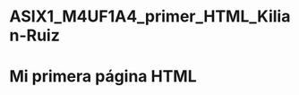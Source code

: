 # ASIX1_M4UF1A4_primer_HTML_Kilian-Ruiz
<!DOCTYPE html>
<html lang="en">
<head>
    <meta charset="UTF-8">
    <meta name="viewport" content="width=device-width, initial-scale=1.0">
    <h1>Mi primera página HTML</h1>
</head>
<body>
</body>
</html>